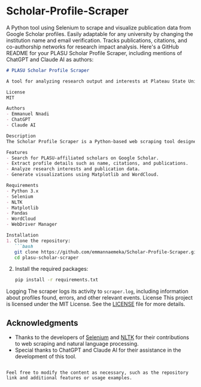 # Scholar-Profile-Scraper
A Python tool using Selenium to scrape and visualize publication data from Google Scholar profiles. Easily adaptable for any university by changing the institution name and email verification. Tracks publications, citations, and co-authorship networks for research impact analysis.
Here's a GitHub README for your PLASU Scholar Profile Scraper, including mentions of ChatGPT and Claude AI as authors:

```markdown
# PLASU Scholar Profile Scraper

A tool for analyzing research output and interests at Plateau State University through Google Scholar profiles.

License
MIT

Authors
- Emmanuel Nnadi
- ChatGPT
- Claude AI

Description
The Scholar Profile Scraper is a Python-based web scraping tool designed to collect and analyze the research profiles of scholars affiliated with Plateau State University (PLASU). The scraper utilizes Selenium to navigate Google Scholar, retrieve profile information, and analyze research interests and outputs.

Features
- Search for PLASU-affiliated scholars on Google Scholar.
- Extract profile details such as name, citations, and publications.
- Analyze research interests and publication data.
- Generate visualizations using Matplotlib and WordCloud.

Requirements
- Python 3.x
- Selenium
- NLTK
- Matplotlib
- Pandas
- WordCloud
- WebDriver Manager

Installation
1. Clone the repository:
   ```bash
   git clone https://github.com/emmannaemeka/Scholar-Profile-Scraper.git
   cd plasu-scholar-scraper
   ```
2. Install the required packages:
   ```bash
   pip install -r requirements.txt
   ```



Logging
The scraper logs its activity to `scraper.log`, including information about profiles found, errors, and other relevant events.
 License
This project is licensed under the MIT License. See the [LICENSE](LICENSE) file for more details.

## Acknowledgments
- Thanks to the developers of [Selenium](https://www.selenium.dev/) and [NLTK](https://www.nltk.org/) for their contributions to web scraping and natural language processing.
- Special thanks to ChatGPT and Claude AI for their assistance in the development of this tool.

```

Feel free to modify the content as necessary, such as the repository link and additional features or usage examples.

